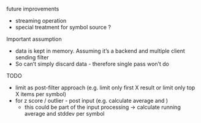 
future improvements
- streaming operation
- special treatment for symbol source  ?


Important assumption
- data is kept in memory. Assuming it’s a backend and multiple client sending filter
- So can’t simply discard data - therefore single pass won’t do


TODO
- limit as post-filter approach (e.g. limit only first X result or limit only top X items per symbol)
- for z score / outlier - post input (e.g. calculate average and )
    - this could be part of the input processing -> calculate running average and stddev per symbol
